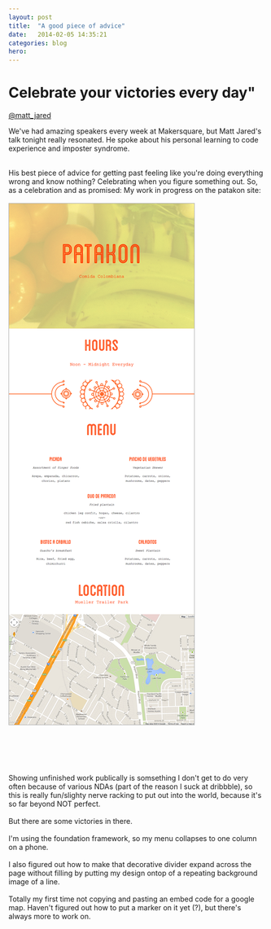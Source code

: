 ```yaml
---
layout: post
title:  "A good piece of advice"
date:   2014-02-05 14:35:21
categories: blog
hero: 
---
```

<h1 sytle="font-size: 42px;">Celebrate your victories every day" </h1><a href="https://twitter.com/matt_jared"> @matt_jared </a>

We've had amazing speakers every week at Makersquare, but Matt Jared's talk tonight really resonated. He spoke about his personal learning to code experience and imposter syndrome. 
<br><br>
<!--more-->
His best piece of advice for getting past feeling like you're doing everything wrong and know nothing? Celebrating when you figure something out. So, as a celebration and as promised: My work in progress on the patakon site:
<br><br>
<img src="/assets/PATAKON_ipad_wip.png" style="border: 1px #b3b3b3 solid; margin-bottom: 45px;">
<br><br>
<p style="margin-top: 30px">
Showing unfinished work publically is somsething I don't get to do very often because of various NDAs (part of the reason I suck at dribbble), so this is really fun/slighty nerve racking to put out into the world, because it's so far beyond NOT perfect.
<br><br>
But there are some victories in there.
<br><br>
I'm using the foundation framework, so my menu collapses to one column on a phone. 
<br><br>
I also figured out how to make that decorative divider expand across the page without filling by putting my design ontop of a repeating background image of a line.
<br><br>
Totally my first time not copying and pasting an embed code for a google map. Haven't figured out how to put a marker on it yet (?), but there's always more to work on.
